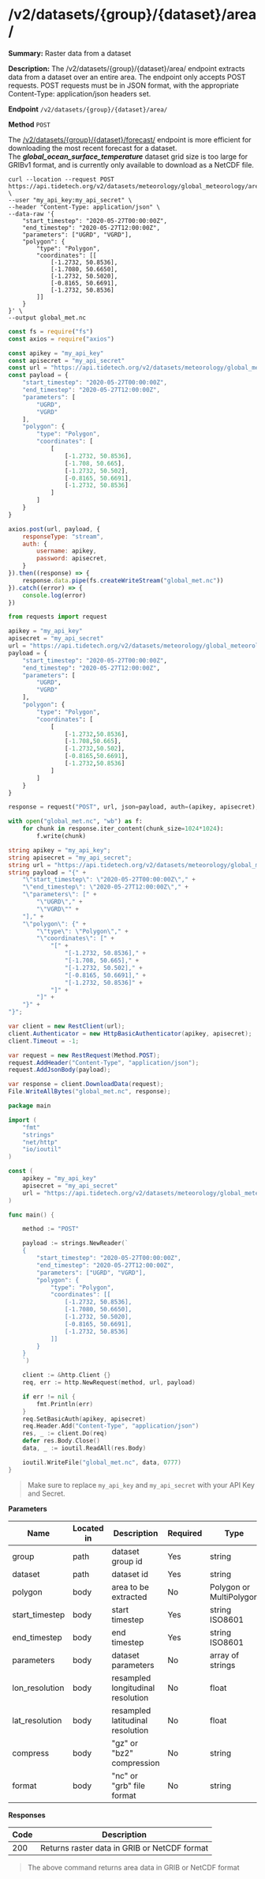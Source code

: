 # /v2/datasets/{group}/{dataset}/area/

**Summary:** Raster data from a dataset

**Description:** The /v2/datasets/{group}/{dataset}/area/ endpoint extracts data from a dataset over an entire area. The endpoint only accepts POST requests. POST requests must be in JSON format, with the appropriate Content-Type: application/json headers set.

**Endpoint** `/v2/datasets/{group}/{dataset}/area/`

**Method** `POST`

<aside class="notice">
The <a href="#v2-datasets-group-dataset-forecast">/v2/datasets/{group}/{dataset}/forecast/</a> endpoint is more efficient for downloading the most recent forecast for a dataset.
</aside>

<aside class="warning">
The <b><em>global_ocean_surface_temperature</em></b> dataset grid size is too large for GRIBv1 format, and is currently only available to download as a NetCDF file.
</aside>


``` shell
curl --location --request POST https://api.tidetech.org/v2/datasets/meteorology/global_meteorology/area/ \
--user "my_api_key:my_api_secret" \
--header "Content-Type: application/json" \
--data-raw '{
    "start_timestep": "2020-05-27T00:00:00Z",
    "end_timestep": "2020-05-27T12:00:00Z",
    "parameters": ["UGRD", "VGRD"],
    "polygon": {
        "type": "Polygon",
        "coordinates": [[
            [-1.2732, 50.8536],
            [-1.7080, 50.6650],
            [-1.2732, 50.5020],
            [-0.8165, 50.6691],
            [-1.2732, 50.8536]
        ]]
    }
}' \
--output global_met.nc
```

``` javascript
const fs = require("fs")
const axios = require("axios")

const apikey = "my_api_key"
const apisecret = "my_api_secret"
const url = "https://api.tidetech.org/v2/datasets/meteorology/global_meteorology/area/"
const payload = {
    "start_timestep": "2020-05-27T00:00:00Z",
    "end_timestep": "2020-05-27T12:00:00Z",
    "parameters": [
        "UGRD",
        "VGRD"
    ],
    "polygon": {
        "type": "Polygon",
        "coordinates": [
            [
                [-1.2732, 50.8536],
                [-1.708, 50.665],
                [-1.2732, 50.502],
                [-0.8165, 50.6691],
                [-1.2732, 50.8536]
            ]
        ]
    }
}

axios.post(url, payload, {
    responseType: "stream",
    auth: {
        username: apikey,
        password: apisecret,
    }
}).then((response) => {
    response.data.pipe(fs.createWriteStream("global_met.nc"))
}).catch((error) => {
    console.log(error)
})
```

``` python
from requests import request

apikey = "my_api_key"
apisecret = "my_api_secret"
url = "https://api.tidetech.org/v2/datasets/meteorology/global_meteorology/area/"
payload = {
    "start_timestep": "2020-05-27T00:00:00Z",
    "end_timestep": "2020-05-27T12:00:00Z",
    "parameters": [
        "UGRD",
        "VGRD"
    ],
    "polygon": {
        "type": "Polygon",
        "coordinates": [
            [
                [-1.2732,50.8536],
                [-1.708,50.665],
                [-1.2732,50.502],
                [-0.8165,50.6691],
                [-1.2732,50.8536]
            ]
        ]
    }
}

response = request("POST", url, json=payload, auth=(apikey, apisecret), stream=True)

with open("global_met.nc", "wb") as f:
    for chunk in response.iter_content(chunk_size=1024*1024):
        f.write(chunk)
```

``` csharp
string apikey = "my_api_key";
string apisecret = "my_api_secret";
string url = "https://api.tidetech.org/v2/datasets/meteorology/global_meteorology/area/";
string payload = "{" +
    "\"start_timestep\": \"2020-05-27T00:00:00Z\"," +
    "\"end_timestep\": \"2020-05-27T12:00:00Z\"," +
    "\"parameters\": [" +
        "\"UGRD\"," +
        "\"VGRD\"" +
    "]," +
    "\"polygon\": {" +
        "\"type\": \"Polygon\"," +
        "\"coordinates\": [" +
            "[" +
                "[-1.2732, 50.8536]," +
                "[-1.708, 50.665]," +
                "[-1.2732, 50.502]," +
                "[-0.8165, 50.6691]," +
                "[-1.2732, 50.8536]" +
            "]" +
        "]" +
    "}" +
"}";

var client = new RestClient(url);
client.Authenticator = new HttpBasicAuthenticator(apikey, apisecret);
client.Timeout = -1;

var request = new RestRequest(Method.POST);
request.AddHeader("Content-Type", "application/json");
request.AddJsonBody(payload);

var response = client.DownloadData(request);
File.WriteAllBytes("global_met.nc", response);
```

``` go
package main

import (
    "fmt"
    "strings"
    "net/http"
    "io/ioutil"
)

const (
    apikey = "my_api_key"
    apisecret = "my_api_secret"
    url = "https://api.tidetech.org/v2/datasets/meteorology/global_meteorology/area/"
)

func main() {

    method := "POST"

    payload := strings.NewReader(`
    {
        "start_timestep": "2020-05-27T00:00:00Z",
        "end_timestep": "2020-05-27T12:00:00Z",
        "parameters": ["UGRD", "VGRD"],
        "polygon": {
            "type": "Polygon",
            "coordinates": [[
                [-1.2732, 50.8536],
                [-1.7080, 50.6650],
                [-1.2732, 50.5020],
                [-0.8165, 50.6691],
                [-1.2732, 50.8536]
            ]]
        }
    }
    `)

    client := &http.Client {}
    req, err := http.NewRequest(method, url, payload)

    if err != nil {
        fmt.Println(err)
    }
    req.SetBasicAuth(apikey, apisecret)
    req.Header.Add("Content-Type", "application/json")
    res, _ := client.Do(req)
    defer res.Body.Close()
    data, _ := ioutil.ReadAll(res.Body)

    ioutil.WriteFile("global_met.nc", data, 0777)
}
```

> Make sure to replace `my_api_key` and `my_api_secret` with your API Key and Secret.


**Parameters**

| Name | Located in | Description | Required | Type |
| ---- | ---------- | ----------- | -------- | ---- |
| group | path | dataset group id | Yes | string |
| dataset | path | dataset id | Yes | string |
| polygon | body | area to be extracted | No | Polygon or MultiPolygon |
| start_timestep | body | start timestep | Yes | string ISO8601 |
| end_timestep | body | end timestep | Yes | string ISO8601 |
| parameters | body | dataset parameters | No | array of strings |
| lon_resolution | body | resampled longitudinal resolution | No | float |
| lat_resolution | body | resampled latitudinal resolution | No | float |
| compress | body | "gz" or "bz2" compression | No | string |
| format | body | "nc" or "grb" file format | No | string |

**Responses**

| Code | Description |
| ---- | ----------- |
| 200 | Returns raster data in GRIB or NetCDF format |

> The above command returns area data in GRIB or NetCDF format